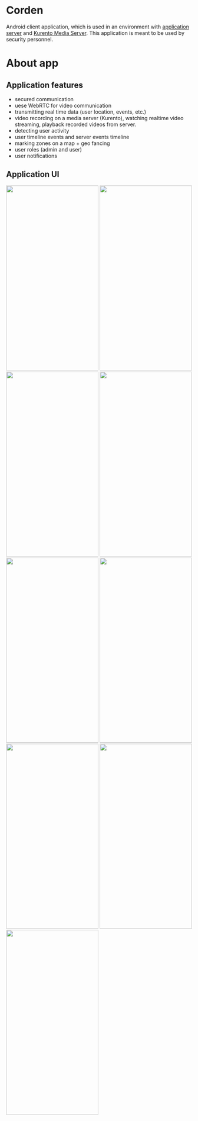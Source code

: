 # Corden
Android client application, which is used in an environment with [application server](https://github.com/Crisvo/appserver) and [Kurento Media Server](https://doc-kurento.readthedocs.io/en/latest/).
This application is meant to be used by security personnel.

# About app

## Application features

- secured communication
- uese WebRTC for video communication
- transmitting real time data (user location, events, etc.)
- video recording on a media server (Kurento), watching realtime video streaming, playback recorded videos from server.
- detecting user activity
- user timeline events and server events timeline
- marking zones on a map + geo fancing
- user roles (admin and user)
- user notifications

## Application UI


<img src = "https://user-images.githubusercontent.com/26572825/130316322-cd352d52-8835-462e-beb4-8d5da747194e.jpg" width="250px" height="500px"></img>
<img src = "https://user-images.githubusercontent.com/26572825/130316325-421a8998-c00a-4209-85fb-1fd083d1b7ad.jpg" width="250px" height="500px"></img>
<img src = "https://user-images.githubusercontent.com/26572825/130316330-95c086f9-4bdc-4327-9f60-6143932a4eb3.jpg" width="250px" height="500px"></img>
<img src = "https://user-images.githubusercontent.com/26572825/130316338-fa904e8c-9ad2-488a-9b49-56a44a49d90d.jpg" width="250px" height="500px"></img>
<img src = "https://user-images.githubusercontent.com/26572825/130316343-8a2f7b63-3da4-4836-bc3d-4ed3ab111c4d.jpg" width="250px" height="500px"></img>
<img src = "https://user-images.githubusercontent.com/26572825/130316348-a120b8b9-578b-4895-b2b6-421248034e45.jpg" width="250px" height="500px"></img>
<img src = "https://user-images.githubusercontent.com/26572825/130316351-e6bd3226-6ae4-4581-8c88-360785e960be.jpg" width="250px" height="500px"></img>
<img src = "https://user-images.githubusercontent.com/26572825/130316355-1a56df03-cd8a-4359-af6e-81830587ed52.jpg" width="250px" height="500px"></img>
<img src = "https://user-images.githubusercontent.com/26572825/130316363-abaf3a1f-4038-4fea-ae55-6c92f5fb4ef6.jpg" width="250px" height="500px"></img>

